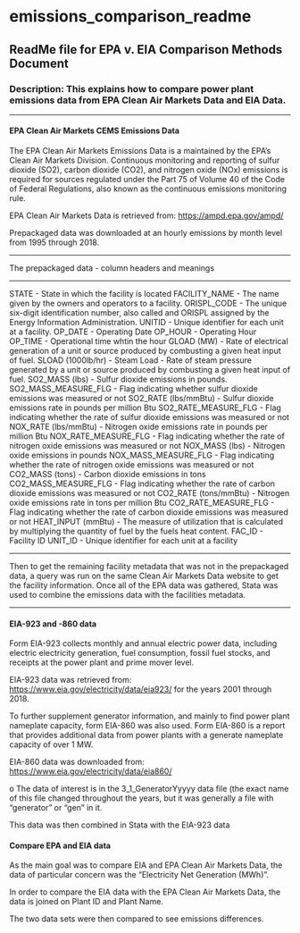 # emissions_comparison_readme
## ReadMe file for EPA v. EIA Comparison Methods Document
### Description: This explains how to compare power plant emissions data from EPA Clean Air Markets Data and EIA Data.
-------------------
#### EPA Clean Air Markets CEMS Emissions Data
The EPA Clean Air Markets Emissions Data is a maintained by the EPA’s Clean Air Markets Division. 
Continuous monitoring and reporting of sulfur dioxide (SO2), carbon dioxide (CO2), and nitrogen oxide (NOx) emissions is required for sources regulated under the Part 75 of Volume 40 of the Code of Federal Regulations, also known as the continuous emissions monitoring rule.

EPA Clean Air Markets Data is retrieved from: https://ampd.epa.gov/ampd/

Prepackaged data was downloaded at an hourly emissions by month level from 1995 through 2018.

--------------------

The prepackaged data - column headers and meanings

--------------------

STATE - State in which the facility is located
FACILITY_NAME - The name given by the owners and operators to a facility.
ORISPL_CODE - The unique six-digit identification number, also called and ORISPL assigned by the Energy Information Administration.
UNITID - Unique identifier for each unit at a facility.
OP_DATE - Operating Date
OP_HOUR - Operating Hour
OP_TIME - Operational time whtin the hour
GLOAD (MW) - Rate of electrical generation of a unit or source produced by combusting a given heat input of fuel.
SLOAD (1000lb/hr) - Steam Load - Rate of steam pressure generated by a unit or source produced by combusting a given heat input of fuel.
SO2_MASS (lbs) - Sulfur dioxide emissions in pounds.
SO2_MASS_MEASURE_FLG - Flag indicating whether sulfur dioxide emissions was measured or not
SO2_RATE (lbs/mmBtu) - Sulfur dioxide emissions rate in pounds per million Btu
SO2_RATE_MEASURE_FLG - Flag indicating whether the rate of sulfur dioxide emissions was measured or not
NOX_RATE (lbs/mmBtu) - Nitrogen oxide emissions rate in pounds per million Btu
NOX_RATE_MEASURE_FLG - Flag indicating whether the rate of nitrogen oxide emissions was measured or not
NOX_MASS (lbs) - Nitrogen oxide emissions in pounds
NOX_MASS_MEASURE_FLG - Flag indicating whether the rate of nitrogen oxide emissions was measured or not
CO2_MASS (tons) - Carbon dioxide emissions in tons
CO2_MASS_MEASURE_FLG - Flag indicating whether the rate of carbon dioxide emissions was measured or not
CO2_RATE (tons/mmBtu) - Nitrogen oxide emissions rate in tons per million Btu
CO2_RATE_MEASURE_FLG - Flag indicating whether the rate of carbon dioxide emissions was measured or not
HEAT_INPUT (mmBtu) - The measure of utilization that is calculated by multiplying the quantity of fuel by the fuels heat content.
FAC_ID - Facility ID
UNIT_ID - Unique identifier for each unit at a facility

-------------------

Then to get the remaining facility metadata that was not in the prepackaged data, a query was run on the same Clean Air Markets Data website to get the facility information.
Once all of the EPA data was gathered, Stata was used to combine the emissions data with the facilities metadata.

-------------------

#### EIA-923 and -860 data 
Form EIA-923 collects monthly and annual electric power data, including electric electricity generation, fuel consumption, fossil fuel stocks, and receipts at the power plant and prime mover level.

EIA-923 data was retrieved from: https://www.eia.gov/electricity/data/eia923/ for the years 2001 through 2018.

To further supplement generator information, and mainly to find power plant nameplate capacity, form EIA-860 was also used. Form EIA-860 is a report that provides additional data from power plants with a generate nameplate capacity of over 1 MW.

EIA-860 data was downloaded from: https://www.eia.gov/electricity/data/eia860/

o	The data of interest is in the 3_1_GeneratorYyyyy data file (the exact name of this file changed throughout the years, but it was generally a file with “generator” or “gen” in it.

This data was then combined in Stata with the EIA-923 data

#### Compare EPA and EIA data
As the main goal was to compare EIA and EPA Clean Air Markets Data, the data of particular concern was the “Electricity Net Generation (MWh)”.

In order to compare the EIA data with the EPA Clean Air Markets Data, the data is joined on Plant ID and Plant Name.

The two data sets were then compared to see emissions differences.
